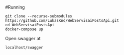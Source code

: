 #Running
```
git clone --recurse-submodules https://github.com/LukasKnd/WebServisaiPostsApi.git
cd WebServisaiPostsApi
docker-compose up
```

Open swagger at
````
localhost/swagger
````
